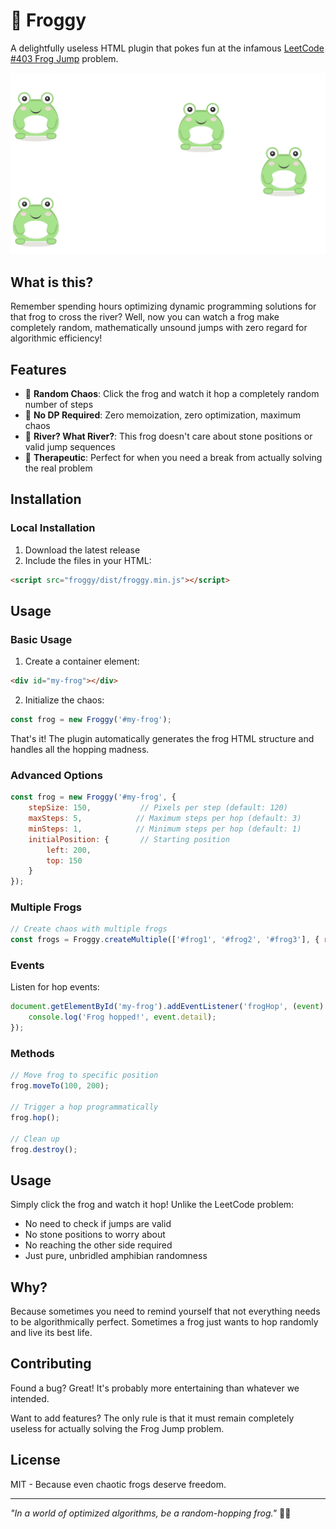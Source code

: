 # 🐸 Froggy

A delightfully useless HTML plugin that pokes fun at the infamous [LeetCode #403 Frog Jump](https://leetcode.com/problems/frog-jump/description/) problem.

![alt text](./img/froggy-plugin.png)

## What is this?

Remember spending hours optimizing dynamic programming solutions for that frog to cross the river? Well, now you can watch a frog make completely random, mathematically unsound jumps with zero regard for algorithmic efficiency!

## Features

- 🎯 **Random Chaos**: Click the frog and watch it hop a completely random number of steps
- 🧠 **No DP Required**: Zero memoization, zero optimization, maximum chaos
- 🌊 **River? What River?**: This frog doesn't care about stone positions or valid jump sequences
- 💚 **Therapeutic**: Perfect for when you need a break from actually solving the real problem

## Installation

<!-- ### CDN (Recommended)
```html
<script src="https://cdn.jsdelivr.net/npm/froggy-plugin/dist/froggy.min.js"></script>
``` -->

### Local Installation
1. Download the latest release
2. Include the files in your HTML:
```html
<script src="froggy/dist/froggy.min.js"></script>
```

## Usage

### Basic Usage

1. Create a container element:
```html
<div id="my-frog"></div>
```

2. Initialize the chaos:
```javascript
const frog = new Froggy('#my-frog');
```

That's it! The plugin automatically generates the frog HTML structure and handles all the hopping madness.

### Advanced Options

```javascript
const frog = new Froggy('#my-frog', {
    stepSize: 150,           // Pixels per step (default: 120)
    maxSteps: 5,            // Maximum steps per hop (default: 3)
    minSteps: 1,            // Minimum steps per hop (default: 1)
    initialPosition: {       // Starting position
        left: 200,
        top: 150
    }
});
```

### Multiple Frogs

```javascript
// Create chaos with multiple frogs
const frogs = Froggy.createMultiple(['#frog1', '#frog2', '#frog3'], { randomizePosition: true });
```

### Events

Listen for hop events:
```javascript
document.getElementById('my-frog').addEventListener('frogHop', (event) => {
    console.log('Frog hopped!', event.detail);
});
```

### Methods

```javascript
// Move frog to specific position
frog.moveTo(100, 200);

// Trigger a hop programmatically
frog.hop();

// Clean up
frog.destroy();
```

## Usage

Simply click the frog and watch it hop! Unlike the LeetCode problem:
- No need to check if jumps are valid
- No stone positions to worry about
- No reaching the other side required
- Just pure, unbridled amphibian randomness

## Why?

Because sometimes you need to remind yourself that not everything needs to be algorithmically perfect. Sometimes a frog just wants to hop randomly and live its best life.

## Contributing

Found a bug? Great! It's probably more entertaining than whatever we intended.

Want to add features? The only rule is that it must remain completely useless for actually solving the Frog Jump problem.

## License

MIT - Because even chaotic frogs deserve freedom.

---

*"In a world of optimized algorithms, be a random-hopping frog."* 🐸✨